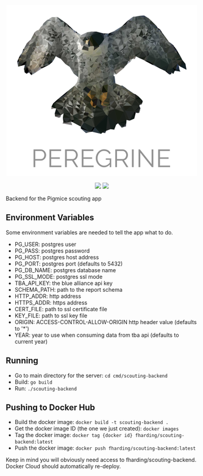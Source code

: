 <p align="center"><img src="https://raw.githubusercontent.com/Pigmice2733/peregrine-logo/master/logo-with-text.png"></p>

<p align="center">
  <a href="https://goreportcard.com/report/github.com/pigmice2733/scouting-backend"><img src="https://goreportcard.com/badge/github.com/pigmice2733/scouting-backend" /></a>
  <a href="https://opensource.org/licenses/MIT"><img src="https://img.shields.io/badge/License-MIT-yellow.svg"></img></a>
</p>

Backend for the Pigmice scouting app

## Environment Variables

Some environment variables are needed to tell the app what to do.

* PG_USER: postgres user
* PG_PASS: postgres password
* PG_HOST: postgres host address
* PG_PORT: postgres port (defaults to 5432)
* PG_DB_NAME: postgres database name
* PG_SSL_MODE: postgres ssl mode
* TBA_API_KEY: the blue alliance api key
* SCHEMA_PATH: path to the report schema
* HTTP_ADDR: http address
* HTTPS_ADDR: https address
* CERT_FILE: path to ssl certificate file
* KEY_FILE: path to ssl key file
* ORIGIN: ACCESS-CONTROL-ALLOW-ORIGIN http header value (defaults to '\*')
* YEAR: year to use when consuming data from tba api (defaults to current year)

## Running

* Go to main directory for the server: `cd cmd/scouting-backend`
* Build: `go build`
* Run: `./scouting-backend`

## Pushing to Docker Hub

* Build the docker image: `docker build -t scouting-backend .`
* Get the docker image ID (the one we just created): `docker images`
* Tag the docker image: `docker tag {docker id} fharding/scouting-backend:latest`
* Push the docker image: `docker push fharding/scouting-backend:latest`

Keep in mind you will obviously need access to fharding/scouting-backend.
Docker Cloud should automatically re-deploy.
